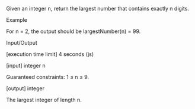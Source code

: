 Given an integer n, return the largest number that contains exactly n digits.

Example

For n = 2, the output should be
largestNumber(n) = 99.

Input/Output

[execution time limit] 4 seconds (js)

[input] integer n

Guaranteed constraints:
1 ≤ n ≤ 9.

[output] integer

The largest integer of length n.
